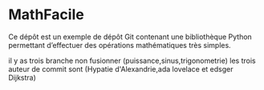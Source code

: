 # MathFacile

Ce dépôt est un exemple de dépôt Git contenant une bibliothèque Python
permettant d’effectuer des opérations mathématiques très simples.

il y as trois branche non fusionner (puissance,sinus,trigonometrie)
les trois auteur de commit sont (Hypatie d'Alexandrie,ada lovelace et edsger Dijkstra)
